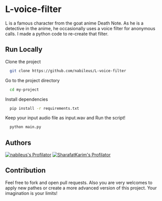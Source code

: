 # L-voice-filter
L is a famous character from the goat anime Death Note. As he is a detective in the anime, he occasionally uses a voice filter for anonymous calls. I made a python code to re-create that filter.

## Run Locally

Clone the project

```bash
  git clone https://github.com/nabileus/L-voice-filter
```

Go to the project directory

```bash
  cd my-project
```

Install dependencies

```bash
  pip install -r requirements.txt
```

Keep your input audio file as input.wav and Run the script!

```bash
  python main.py
```

## Authors

[![nabileus's Profilator](https://profilator.deno.dev/nabileus?v=1.0.0.alpha.4)](https://github.com/nabileus)
[![SharafatKarim's Profilator](https://profilator.deno.dev/SharafatKarim?v=1.0.0.alpha.4)](https://github.com/SharafatKarim)

## Contribution

Feel free to fork and open pull requests. Also you are very welcomes to apply new pathes or create a more advanced version of this project. Your imagination is your limits!
